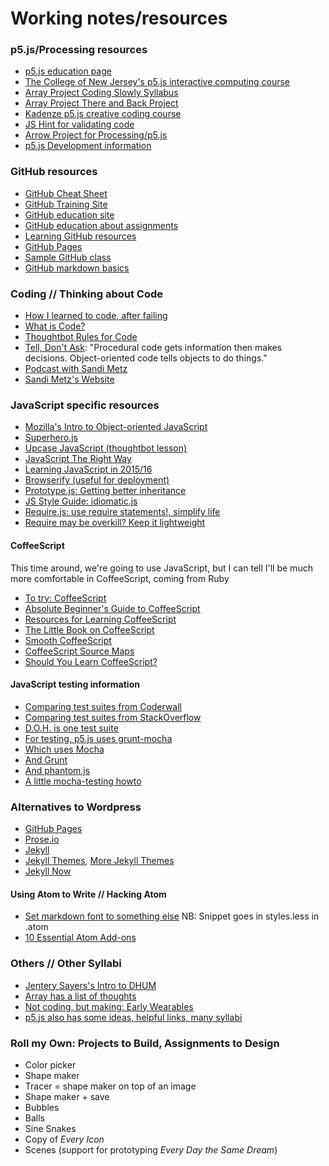 # Working notes/resources

### p5.js/Processing resources
* [p5.js education page](https://github.com/processing/p5.js/wiki/Education)
* [The College of New Jersey's p5.js interactive computing course](http://coursescript.com/notes/interactivecomputing/index.html)
* [Array Project Coding Slowly Syllabus](http://www.arrayproject.com/content/coding-slowly-intro-basic-programming-processing)
* [Array Project There and Back Project](http://www.arrayproject.com/content/here-there-and-back-again-loops-variables-and-conditionals-processing)
* [Kadenze p5.js creative coding course](https://www.kadenze.com/courses/introduction-to-programming-for-the-visual-arts-with-p5-js)
* [JS Hint for validating code](http://jshint.com/about/)
* [Arrow Project for Processing/p5.js](https://www.youtube.com/watch?v=uc48nO-RofU)
* [p5.js Development information](https://github.com/processing/p5.js/wiki/Development)

### GitHub resources
* [GitHub Cheat Sheet](https://education.github.com/git-cheat-sheet-education.pdf)
* [GitHub Training Site](https://training.github.com/)
* [GitHub education site](https://education.github.com/)
* [GitHub education about assignments](https://education.github.com/guide/assignments)
* [Learning GitHub resources](https://help.github.com/articles/good-resources-for-learning-git-and-github/)
* [GitHub Pages](https://pages.github.com/)
* [Sample GitHub class](https://github.com/advanced-js)
* [GitHub markdown basics](https://help.github.com/articles/markdown-basics/)

### Coding // Thinking about Code
* [How I learned to code, after failing](http://www.theatlantic.com/technology/archive/2011/06/how-i-failed-failed-and-finally-succeeded-at-learning-how-to-code/239855/)
* [What is Code?](http://www.bloomberg.com/graphics/2015-paul-ford-what-is-code/)
* [Thoughtbot Rules for Code](https://robots.thoughtbot.com/sandi-metz-rules-for-developers)
* [Tell, Don't Ask](https://pragprog.com/articles/tell-dont-ask): "Procedural code gets information then makes decisions. Object-oriented code tells objects to do things."
* [Podcast with Sandi Metz](https://devchat.tv/ruby-rogues/087-rr-book-clubpractical-object-oriented-design-in-ruby-with-sandi-metz)
* [Sandi Metz's Website](http://sandimetz.com)

### JavaScript specific resources
* [Mozilla's Intro to Object-oriented JavaScript](https://developer.mozilla.org/en-US/docs/Web/JavaScript/Introduction_to_Object-Oriented_JavaScript)
* [Superhero.js](http://superherojs.com/)
* [Upcase JavaScript (thoughtbot lesson)](https://upcase.com/javascript)
* [JavaScript The Right Way](http://www.jstherightway.org/)
* [Learning JavaScript in 2015/16](https://medium.com/@_cmdv_/i-want-to-learn-javascript-in-2015-e96cd85ad225)
* [Browserify (useful for deployment)](http://browserify.org/)
* [Prototype.js: Getting better inheritance](http://prototypejs.org/)
* [JS Style Guide: idiomatic.js](https://github.com/rwaldron/idiomatic.js/)
* [Require.js: use require statements!, simplify life](http://requirejs.org/docs/start.html)
* [Require may be overkill? Keep it lightweight](http://stackoverflow.com/questions/5168451/javascript-require-on-client-side)


#### CoffeeScript
This time around, we're going to use JavaScript, but I can tell I'll be much more comfortable in CoffeeScript, coming from Ruby
* [To try: CoffeeScript](http://coffeescript.org)
* [Absolute Beginner's Guide to CoffeeScript](http://blog.teamtreehouse.com/the-absolute-beginners-guide-to-coffeescript)
* [Resources for Learning CoffeeScript](http://jennifermann.ghost.io/resources-for-learning-coffeescript/)
* [The Little Book on CoffeeScript](https://arcturo.github.io/library/coffeescript/index.html)
* [Smooth CoffeeScript](https://autotelicum.github.io/Smooth-CoffeeScript/)
* [CoffeeScript Source Maps](http://ryanflorence.com/2012/coffeescript-source-maps/)
* [Should You Learn CoffeeScript?](http://code.tutsplus.com/articles/should-you-learn-coffeescript--net-23206)

#### JavaScript testing information
* [Comparing test suites from Coderwall](https://coderwall.com/p/ntbixw/javascript-test-framework-comparison)
* [Comparing test suites from StackOverflow](http://stackoverflow.com/questions/300855/javascript-unit-test-tools-for-tdd)
* [D.O.H. is one test suite](http://dojotoolkit.org/reference-guide/1.10/util/doh.html)
* [For testing, p5.js uses grunt-mocha](https://github.com/kmiyashiro/grunt-mocha)
* [Which uses Mocha](https://mochajs.org/)
* [And Grunt](http://gruntjs.com/getting-started)
* [And phantom.js](http://phantomjs.org/)
* [A little mocha-testing howto](http://dailyjs.com/2011/12/08/mocha/)


### Alternatives to Wordpress
* [GitHub Pages](https://pages.github.com/)
* [Prose.io](http://prose.io/)
* [Jekyll](http://jekyllrb.com/)
* [Jekyll Themes](http://jekyllthemes.org/), [More Jekyll Themes](http://jekyllthemes.io/)
* [Jekyll Now](http://www.jekyllnow.com/)

#### Using Atom to Write // Hacking Atom
* [Set markdown font to something else](https://github.com/atom/language-gfm/issues/69) NB: Snippet goes in styles.less in .atom
* [10 Essential Atom Add-ons](http://www.sitepoint.com/10-essential-atom-add-ons/)

### Others // Other Syllabi
* [Jentery Sayers's Intro to DHUM](http://web.uvic.ca/~englblog/150f2015/)
* [Array has a list of thoughts](http://arrayproject.com)
* [Not coding, but making: Early Wearables](https://github.com/uvicmakerlab/earlyWearablesKit)
* [p5.js also has some ideas, helpful links, many syllabi](https://github.com/processing/p5.js/wiki/Education)

### Roll my Own: Projects to Build, Assignments to Design
* Color picker
* Shape maker
* Tracer = shape maker on top of an image
* Shape maker + save
* Bubbles
* Balls
* Sine Snakes
* Copy of *Every Icon*
* Scenes (support for prototyping *Every Day the Same Dream*)
